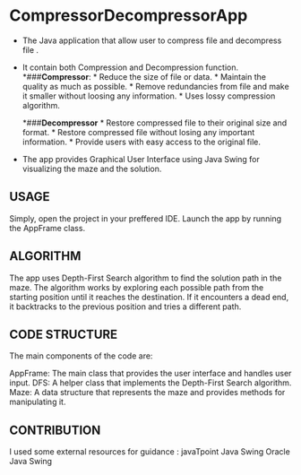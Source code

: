 # CompressorDecompressorApp

* The Java application that allow user to compress file and decompress file .
* It contain both Compression and Decompression function.
    *###**Compressor**:
        * Reduce the size of file or data.
        * Maintain the quality as much as possible.
        * Remove redundancies from file and make it smaller without loosing any information.
        * Uses lossy compression algorithm.
        
     *###**Decompressor**
        * Restore compressed file to their original size and format.
        * Restore compressed file without losing any important information.
        * Provide users with easy access to the original file.
        
* The app provides Graphical User Interface using Java Swing for visualizing the maze and the solution.

## USAGE
Simply, open the project in your preffered IDE.
Launch the app by running the AppFrame class.

## ALGORITHM
The app uses Depth-First Search algorithm to find the solution path in the maze.
The algorithm works by exploring each possible path from the starting position until it reaches the destination.
If it encounters a dead end, it backtracks to the previous position and tries a different path.

## CODE STRUCTURE
The main components of the code are:

AppFrame: The main class that provides the user interface and handles user input.
DFS: A helper class that implements the Depth-First Search algorithm.
Maze: A data structure that represents the maze and provides methods for manipulating it.

## CONTRIBUTION
I used some external resources for guidance :
javaTpoint Java Swing
Oracle Java Swing
